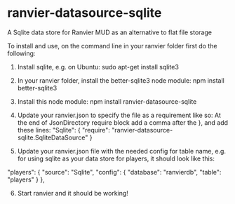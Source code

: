 # ranvier-datasource-sqlite
A Sqlite data store for Ranvier MUD as an alternative to flat file storage

To install and use, on the command line in your ranvier folder first do the following:

1) Install sqlite, e.g. on Ubuntu: sudo apt-get install sqlite3
2) In your ranvier folder, install the better-sqlite3 node module: npm install better-sqlite3
3) Install this node module: npm install ranvier-datasource-sqlite
4) Update your ranvier.json to specify the file as a requirement like so:
At the end of JsonDirectory require block add a comma after the }, and add these lines:
"Sqlite": {
	"require": "ranvier-datasource-sqlite.SqliteDataSource"
}

5) Update your ranvier.json file with the needed config for table name,
e.g. for using sqlite as your data store for players, it should look like this:

"players": {
  "source": "Sqlite",
  "config": {
    "database": "ranvierdb",
    "table": "players"
  }
},

6) Start ranvier and it should be working!
